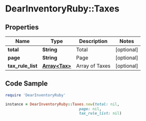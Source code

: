 # DearInventoryRuby::Taxes

## Properties

Name | Type | Description | Notes
------------ | ------------- | ------------- | -------------
**total** | **String** | Total | [optional]
**page** | **String** | Page | [optional]
**tax_rule_list** | [**Array&lt;Tax&gt;**](Tax.md) | Array of Taxes | [optional]

## Code Sample

```ruby
require 'DearInventoryRuby'

instance = DearInventoryRuby::Taxes.new(total: nil,
                                 page: nil,
                                 tax_rule_list: nil)
```


